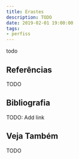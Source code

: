 ```yaml
---
title: Erastes
description: TODO
date: 2019-02-01 19:00:00
tags: 
- perfiss
---
```


todo


## Referências
TODO

## Bibliografia
TODO: Add link 

## Veja Também
TODO

